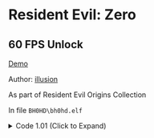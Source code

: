 # Resident Evil: Zero

## 60 FPS Unlock

[Demo](https://youtu.be/TP2MTZ6gC7s)

Author: [illusion](https://github.com/illusion0001)

As part of Resident Evil Origins Collection

In file `BH0HD\bh0hd.elf`

<details>
<summary>Code 1.01 (Click to Expand)</summary>

```
0x329AED 00 00 70 42

# end users ignore!!
# this is a note for other patch devs
# bhd0 is a little different than bhd1
# first array is game tick
# second array is simulated tick (what we are patching)
# setting both bits to 60.0f will result in double speed
# however, setting only the second bit to 60.0f result in 60fps and no speedup
# cc implemented game speed/frametime calc based on tickrate (absolute hacks :p) for win32 ver
# code path still exist which is why this is possible
```

</details>
